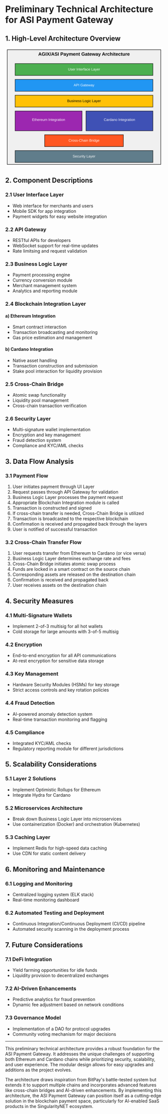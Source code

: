 # Preliminary Technical Architecture for ASI Payment Gateway

## 1. High-Level Architecture Overview

![High Level Architecture Overview](research_images/high-level-architecture-overview.svg)

## 2. Component Descriptions

### 2.1 User Interface Layer
- Web interface for merchants and users
- Mobile SDK for app integration
- Payment widgets for easy website integration

### 2.2 API Gateway
- RESTful APIs for developers
- WebSocket support for real-time updates
- Rate limitsing and request validation

### 2.3 Business Logic Layer
- Payment processing engine
- Currency conversion module
- Merchant management system
- Analytics and reporting module

### 2.4 Blockchain Integration Layer
#### a) Ethereum Integration
   - Smart contract interaction
   - Transaction broadcasting and monitoring
   - Gas price estimation and management

#### b) Cardano Integration
   - Native asset handling
   - Transaction construction and submission
   - Stake pool interaction for liquidity provision

### 2.5 Cross-Chain Bridge
- Atomic swap functionality
- Liquidity pool management
- Cross-chain transaction verification

### 2.6 Security Layer
- Multi-signature wallet implementation
- Encryption and key management
- Fraud detection system
- Compliance and KYC/AML checks

## 3. Data Flow Analysis

### 3.1 Payment Flow
1. User initiates payment through UI Layer
2. Request passes through API Gateway for validation
3. Business Logic Layer processes the payment request
4. Appropriate Blockchain Integration module is called
5. Transaction is constructed and signed
6. If cross-chain transfer is needed, Cross-Chain Bridge is utilized
7. Transaction is broadcasted to the respective blockchain
8. Confirmation is received and propagated back through the layers
9. User is notified of successful transaction

### 3.2 Cross-Chain Transfer Flow
1. User requests transfer from Ethereum to Cardano (or vice versa)
2. Business Logic Layer determines exchange rate and fees
3. Cross-Chain Bridge initiates atomic swap process
4. Funds are locked in a smart contract on the source chain
5. Corresponding assets are released on the destination chain
6. Confirmation is received and propagated back
7. User receives assets on the destination chain

## 4. Security Measures

### 4.1 Multi-Signature Wallets
- Implement 2-of-3 multisig for all hot wallets
- Cold storage for large amounts with 3-of-5 multisig

### 4.2 Encryption
- End-to-end encryption for all API communications
- At-rest encryption for sensitive data storage

### 4.3 Key Management
- Hardware Security Modules (HSMs) for key storage
- Strict access controls and key rotation policies

### 4.4 Fraud Detection
- AI-powered anomaly detection system
- Real-time transaction monitoring and flagging

### 4.5 Compliance
- Integrated KYC/AML checks
- Regulatory reporting module for different jurisdictions

## 5. Scalability Considerations

### 5.1 Layer 2 Solutions
- Implement Optimistic Rollups for Ethereum
- Integrate Hydra for Cardano

### 5.2 Microservices Architecture
- Break down Business Logic Layer into microservices
- Use containerization (Docker) and orchestration (Kubernetes)

### 5.3 Caching Layer
- Implement Redis for high-speed data caching
- Use CDN for static content delivery

## 6. Monitoring and Maintenance

### 6.1 Logging and Monitoring
- Centralized logging system (ELK stack)
- Real-time monitoring dashboard

### 6.2 Automated Testing and Deployment
- Continuous Integration/Continuous Deployment (CI/CD) pipeline
- Automated security scanning in the deployment process

## 7. Future Considerations

### 7.1 DeFi Integration
- Yield farming opportunities for idle funds
- Liquidity provision to decentralized exchanges

### 7.2 AI-Driven Enhancements
- Predictive analytics for fraud prevention
- Dynamic fee adjustment based on network conditions

### 7.3 Governance Model
- Implementation of a DAO for protocol upgrades
- Community voting mechanism for major decisions

---

This preliminary technical architecture provides a robust foundation for the ASI Payment Gateway. It addresses the unique challenges of supporting both Ethereum and Cardano chains while prioritizing security, scalability, and user experience. The modular design allows for easy upgrades and additions as the project evolves.

The architecture draws inspiration from BitPay's battle-tested system but extends it to support multiple chains and incorporates advanced features like cross-chain bridges and AI-driven enhancements. By implementing this architecture, the ASI Payment Gateway can position itself as a cutting-edge solution in the blockchain payment space, particularly for AI-enabled SaaS products in the SingularityNET ecosystem.